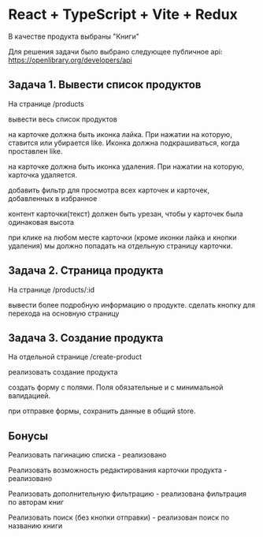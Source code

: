 # React + TypeScript + Vite + Redux

В качестве продукта выбраны "Книги"

Для решения задачи было выбрано следующее публичное api: https://openlibrary.org/developers/api

## Задача 1. Вывести список продуктов
На странице /products

вывести весь список продуктов

на карточке должна быть иконка лайка. При нажатии на которую, ставится или убирается like. Иконка должна подкрашиваться, когда проставлен like.

на карточке должна быть иконка удаления. При нажатии на которую, карточка удаляется.

добавить фильтр для просмотра всех карточек и карточек, добавленных в избранное

контент карточки(текст) должен быть урезан, чтобы у карточек была одинаковая высота

при клике на любом месте карточки (кроме иконки лайка и кнопки удаления) мы должно попадать на отдельную страницу карточки.

## Задача 2. Страница продукта
На странице /products/:id

вывести более подробную информацию о продукте.
сделать кнопку для перехода на основную страницу
## Задача 3. Создание продукта
На отдельной странице /create-product

реализовать создание продукта

создать форму с полями. Поля обязательные и с минимальной валидацией.

при отправке формы, сохранить данные в общий store.


## Бонусы
Реализовать пагинацию списка - реализовано

Реализовать возможность редактирования карточки продукта - реализовано

Реализовать дополнительную фильтрацию - реализована фильтрация по авторам книг

Реализовать поиск (без кнопки отправки) - реализован поиск по названию книги

